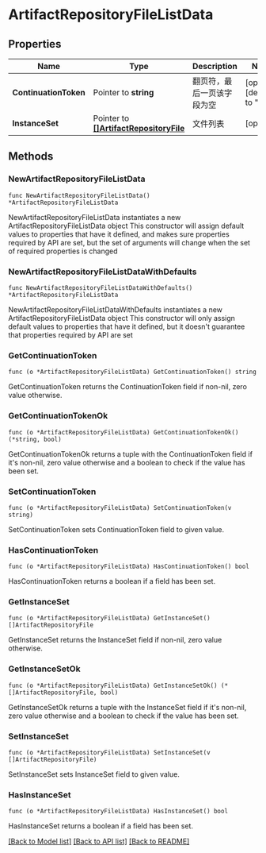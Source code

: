 # ArtifactRepositoryFileListData

## Properties

Name | Type | Description | Notes
------------ | ------------- | ------------- | -------------
**ContinuationToken** | Pointer to **string** | 翻页符，最后一页该字段为空 | [optional] [default to ""]
**InstanceSet** | Pointer to [**[]ArtifactRepositoryFile**](ArtifactRepositoryFile.md) | 文件列表 | [optional] 

## Methods

### NewArtifactRepositoryFileListData

`func NewArtifactRepositoryFileListData() *ArtifactRepositoryFileListData`

NewArtifactRepositoryFileListData instantiates a new ArtifactRepositoryFileListData object
This constructor will assign default values to properties that have it defined,
and makes sure properties required by API are set, but the set of arguments
will change when the set of required properties is changed

### NewArtifactRepositoryFileListDataWithDefaults

`func NewArtifactRepositoryFileListDataWithDefaults() *ArtifactRepositoryFileListData`

NewArtifactRepositoryFileListDataWithDefaults instantiates a new ArtifactRepositoryFileListData object
This constructor will only assign default values to properties that have it defined,
but it doesn't guarantee that properties required by API are set

### GetContinuationToken

`func (o *ArtifactRepositoryFileListData) GetContinuationToken() string`

GetContinuationToken returns the ContinuationToken field if non-nil, zero value otherwise.

### GetContinuationTokenOk

`func (o *ArtifactRepositoryFileListData) GetContinuationTokenOk() (*string, bool)`

GetContinuationTokenOk returns a tuple with the ContinuationToken field if it's non-nil, zero value otherwise
and a boolean to check if the value has been set.

### SetContinuationToken

`func (o *ArtifactRepositoryFileListData) SetContinuationToken(v string)`

SetContinuationToken sets ContinuationToken field to given value.

### HasContinuationToken

`func (o *ArtifactRepositoryFileListData) HasContinuationToken() bool`

HasContinuationToken returns a boolean if a field has been set.

### GetInstanceSet

`func (o *ArtifactRepositoryFileListData) GetInstanceSet() []ArtifactRepositoryFile`

GetInstanceSet returns the InstanceSet field if non-nil, zero value otherwise.

### GetInstanceSetOk

`func (o *ArtifactRepositoryFileListData) GetInstanceSetOk() (*[]ArtifactRepositoryFile, bool)`

GetInstanceSetOk returns a tuple with the InstanceSet field if it's non-nil, zero value otherwise
and a boolean to check if the value has been set.

### SetInstanceSet

`func (o *ArtifactRepositoryFileListData) SetInstanceSet(v []ArtifactRepositoryFile)`

SetInstanceSet sets InstanceSet field to given value.

### HasInstanceSet

`func (o *ArtifactRepositoryFileListData) HasInstanceSet() bool`

HasInstanceSet returns a boolean if a field has been set.


[[Back to Model list]](../README.md#documentation-for-models) [[Back to API list]](../README.md#documentation-for-api-endpoints) [[Back to README]](../README.md)



